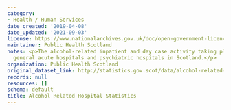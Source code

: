 ```yaml
---
category:
- Health / Human Services
date_created: '2019-04-08'
date_updated: '2021-09-03'
license: https://www.nationalarchives.gov.uk/doc/open-government-licence/version/3/
maintainer: Public Health Scotland
notes: <p>The alcohol-related inpatient and day case activity taking place within
  general acute hospitals and psychiatric hospitals in Scotland.</p>
organization: Public Health Scotland
original_dataset_link: http://statistics.gov.scot/data/alcohol-related-hospital-statistics
records: null
resources: []
schema: default
title: Alcohol Related Hospital Statistics
---
```

